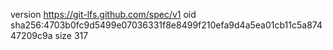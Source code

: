 version https://git-lfs.github.com/spec/v1
oid sha256:4703b0fc9d5499e07036331f8e8499f210efa9d4a5ea01cb11c5a87447209c9a
size 317
